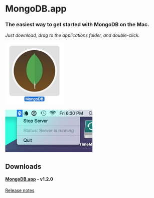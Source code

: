 # MongoDB.app

### The easiest way to get started with MongoDB on the Mac.
_Just download, drag to the applications folder, and double-click._

![MongoDB.app Icon](screenshot-icon.png)

![MongoDB.app Screenshot](screenshot.png)

## Downloads

#### [MongoDB.app](https://github.com/gcollazo/mongodbapp/releases/download/1.2.0/MongoDB.zip) - v1.2.0
[Release notes](https://github.com/gcollazo/mongodbapp/releases/tag/1.2.0)
